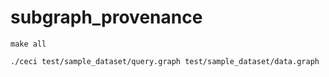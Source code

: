 # subgraph_provenance


`make all`

`./ceci test/sample_dataset/query.graph test/sample_dataset/data.graph`
